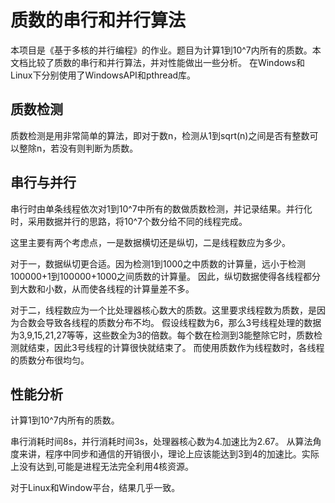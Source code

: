 # 质数的串行和并行算法

本项目是《基于多核的并行编程》的作业。题目为计算1到10^7内所有的质数。本文档比较了质数的串行和并行算法，并对性能做出一些分析。
在Windows和Linux下分别使用了WindowsAPI和pthread库。

## 质数检测
质数检测是用非常简单的算法，即对于数n，检测从1到sqrt(n)之间是否有整数可以整除n，若没有则判断为质数。

## 串行与并行
串行时由单条线程依次对1到10^7中所有的数做质数检测，并记录结果。并行化时，采用数据并行的思路，将10^7个数分给不同的线程完成。

这里主要有两个考虑点，一是数据横切还是纵切，二是线程数应为多少。

对于一，数据纵切更合适。因为检测1到1000之中质数的计算量，远小于检测100000+1到100000+1000之间质数的计算量。
因此，纵切数据使得各线程都分到大数和小数，从而使各线程的计算量差不多。

对于二，线程数应为一个比处理器核心数大的质数。这里要求线程数为质数，是因为合数会导致各线程的质数分布不均。
假设线程数为6，那么3号线程处理的数据为3,9,15,21,27等等，这些数全为3的倍数。每个数在检测到3能整除它时，质数检测就结束，因此3号线程的计算很快就结束了。
而使用质数作为线程数时，各线程的质数分布很均匀。

## 性能分析

计算1到10^7内所有的质数。

串行消耗时间8s，并行消耗时间3s，处理器核心数为4.加速比为2.67。
从算法角度来讲，程序中同步和通信的开销很小，理论上应该能达到3到4的加速比。实际上没有达到,可能是进程无法完全利用4核资源。

对于Linux和Window平台，结果几乎一致。